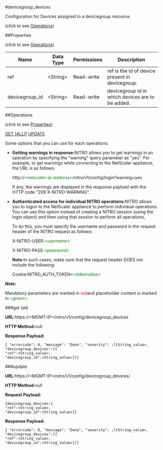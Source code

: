 #devicegroup_devices



Configuration for Devices assigned to a devicegroup resource.

<span>(click to see [Operations](#operations))</span>



##Properties 

<span>(click to see [Operations](#operations))</span>





<table><thead><tr><th>Name</th><th>Data Type</th><th>Permissions</th><th>Description</th></tr></thead><tbody><tr><td>ref</td><td>&lt;String></td><td>Read-write</td><td>ref is the id of device present in devicegroup.</td></tr><tr><td>devicegroup_id</td><td>&lt;String></td><td>Read-write</td><td>devicegroup id in which devices are to be added.</td></tr></tbody></table>

##Operations 

<span>(click to see [Properties](#properties))</span>





[GET (ALL)](#get-all)| [UPDATE](#update)





Some options that you can use for each operations:

<ul><li><p><b>Getting warnings in response:</b>NITRO allows you to get warnings in an operation by specifying the "warning" query parameter as "yes". For example, to get warnings while connecting to the NetScaler appliance, the URL is as follows:</p><p>http://<span style="color:green;font-style:italic;">&lt;netscaler-ip-address&gt;</span>/nitro/v1/config/login?warning=yes</p><p>If any, the warnings are displayed in the response payload with the HTTP code "209 X-NITRO-WARNING".</p></li><li><p><b>Authenticated access for individual NITRO operations:</b>NITRO allows you to logon to the NetScaler appliance to perform individual operations. You can use this option instead of creating a NITRO session (using the login object) and then using that session to perform all operations,</p><p>To do this, you must specify the username and password in the request header of the NITRO request as follows:</p><p>X-NITRO-USER:<span style="color:green;font-style:italic;">&lt;username&gt;</span></p><p>X-NITRO-PASS:<span style="color:green;font-style:italic;">&lt;password&gt;</span></p><p><b>Note:</b>In such cases, make sure that the request header DOES not include the following:</p><p>Cookie:NITRO_AUTH_TOKEN=<span style="color:green;font-style:italic;">&lt;tokenvalue&gt;</span></p></li></ul>







***Note:*** 

Mandatory parameters are marked in <span style="color:#FF0000;">red</span>and placeholder content is marked in <span style="color:green;font-style:italic">&lt;green&gt;</span>.



###get (all)







<b>URL:</b>https://&lt;MGMT-IP&gt;/nitro/v1/config/devicegroup_devices

<b>HTTP Method:</b>null

<b>Response Payload: </b>
```
{ "errorcode": 0, "message": "Done", "severity": ;ltString_value>, "devicegroup_devices":[{
"ref":<String_value>,
"devicegroup_id":<String_value>}]}
```







###update







<b>URL:</b>https://&lt;MGMT-IP&gt;/nitro/v1/config/devicegroup_devices/

<b>HTTP Method:</b>null

<b>Request Payload: </b>
```
{devicegroup_devices:{
"ref":<String_value>,
"devicegroup_id":<String_value>}}
```

<b>Response Payload: </b>
```
{ "errorcode": 0, "message": "Done", "severity": ;ltString_value>, "devicegroup_devices":[{
"ref":<String_value>,
"devicegroup_id":<String_value>}]}
```







